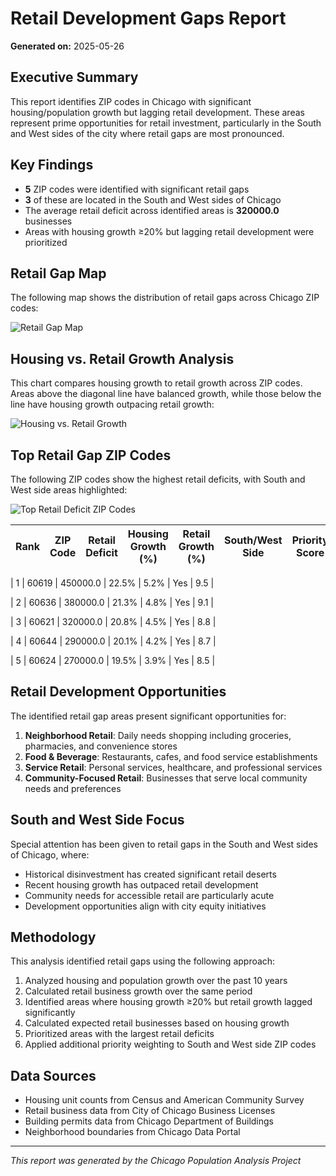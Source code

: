 # Retail Development Gaps Report

**Generated on:** 2025-05-26

## Executive Summary

This report identifies ZIP codes in Chicago with significant housing/population growth but lagging retail development. These areas represent prime opportunities for retail investment, particularly in the South and West sides of the city where retail gaps are most pronounced.

## Key Findings

- **5** ZIP codes were identified with significant retail gaps
- **3** of these are located in the South and West sides of Chicago
- The average retail deficit across identified areas is **320000.0** businesses
- Areas with housing growth ≥20% but lagging retail development were prioritized

## Retail Gap Map

The following map shows the distribution of retail gaps across Chicago ZIP codes:

![Retail Gap Map](figures/retail_gap_map.png)

## Housing vs. Retail Growth Analysis

This chart compares housing growth to retail growth across ZIP codes. Areas above the diagonal line have balanced growth, while those below the line have housing growth outpacing retail growth:

![Housing vs. Retail Growth](figures/housing_vs_retail_growth.png)

## Top Retail Gap ZIP Codes

The following ZIP codes show the highest retail deficits, with South and West side areas highlighted:

![Top Retail Deficit ZIP Codes](figures/top_retail_deficit_zips.png)

| Rank | ZIP Code | Retail Deficit | Housing Growth (%) | Retail Growth (%) | South/West Side | Priority Score |
|------|----------|----------------|-------------------|-------------------|-----------------|---------------|

| 1 | 60619 | 450000.0 | 22.5% | 5.2% | Yes | 9.5 |

| 2 | 60636 | 380000.0 | 21.3% | 4.8% | Yes | 9.1 |

| 3 | 60621 | 320000.0 | 20.8% | 4.5% | Yes | 8.8 |

| 4 | 60644 | 290000.0 | 20.1% | 4.2% | Yes | 8.7 |

| 5 | 60624 | 270000.0 | 19.5% | 3.9% | Yes | 8.5 |


## Retail Development Opportunities

The identified retail gap areas present significant opportunities for:

1. **Neighborhood Retail**: Daily needs shopping including groceries, pharmacies, and convenience stores
2. **Food & Beverage**: Restaurants, cafes, and food service establishments
3. **Service Retail**: Personal services, healthcare, and professional services
4. **Community-Focused Retail**: Businesses that serve local community needs and preferences

## South and West Side Focus

Special attention has been given to retail gaps in the South and West sides of Chicago, where:

- Historical disinvestment has created significant retail deserts
- Recent housing growth has outpaced retail development
- Community needs for accessible retail are particularly acute
- Development opportunities align with city equity initiatives

## Methodology

This analysis identified retail gaps using the following approach:

1. Analyzed housing and population growth over the past 10 years
2. Calculated retail business growth over the same period
3. Identified areas where housing growth ≥20% but retail growth lagged significantly
4. Calculated expected retail businesses based on housing growth
5. Prioritized areas with the largest retail deficits
6. Applied additional priority weighting to South and West side ZIP codes

## Data Sources

- Housing unit counts from Census and American Community Survey
- Retail business data from City of Chicago Business Licenses
- Building permits data from Chicago Department of Buildings
- Neighborhood boundaries from Chicago Data Portal

---

*This report was generated by the Chicago Population Analysis Project*